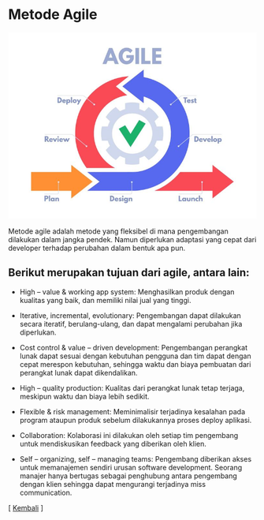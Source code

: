 # Metode Agile

![03-agile](/images/03-agile.jpg)

Metode agile adalah metode yang fleksibel di mana pengembangan dilakukan dalam jangka pendek. Namun diperlukan adaptasi yang cepat dari developer terhadap perubahan dalam bentuk apa pun.

## Berikut merupakan tujuan dari agile, antara lain:

* High – value & working app system: 
Menghasilkan produk dengan kualitas yang baik, dan memiliki nilai jual yang tinggi.

* Iterative, incremental, evolutionary: 
Pengembangan dapat dilakukan secara iteratif, berulang-ulang, dan dapat mengalami perubahan jika diperlukan.

* Cost control & value – driven development: 
Pengembangan perangkat lunak dapat sesuai dengan kebutuhan pengguna dan tim dapat dengan cepat merespon kebutuhan, sehingga waktu dan biaya pembuatan dari perangkat lunak dapat dikendalikan.

* High – quality production: 
Kualitas dari perangkat lunak tetap terjaga, meskipun waktu dan biaya lebih sedikit.

* Flexible & risk management: 
Meminimalisir terjadinya kesalahan pada program ataupun produk sebelum dilakukannya proses deploy aplikasi.

* Collaboration: 
Kolaborasi ini dilakukan oleh setiap tim pengembang untuk mendiskusikan feedback yang diberikan oleh klien.

* Self – organizing, self – managing teams: 
Pengembang diberikan akses untuk memanajemen sendiri urusan software development. Seorang manajer hanya bertugas sebagai penghubung antara pengembang dengan klien sehingga dapat mengurangi terjadinya miss communication.

[ [Kembali](README.md) ]